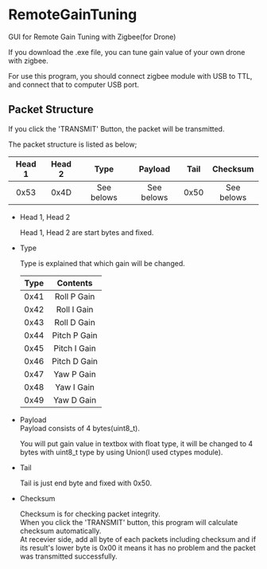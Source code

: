 # RemoteGainTuning
GUI for Remote Gain Tuning with Zigbee(for Drone)

If you download the .exe file, you can tune gain value of your own drone with zigbee.

For use this program, you should connect zigbee module with USB to TTL, and connect that to computer USB port.

## Packet Structure

If you click the 'TRANSMIT' Button, the packet will be transmitted.

The packet structure is listed as below;

| Head 1 | Head 2 | Type | Payload | Tail | Checksum |
|:------:|:------:|:----------:|:----------:|:----:|:----------:|
| 0x53 | 0x4D | See belows | See belows | 0x50 | See belows |

* Head 1, Head 2

  Head 1, Head 2 are start bytes and fixed. 

* Type

  Type is explained that which gain will be changed.
  
  | Type | Contents |
  |:----:|:------------:|
  | 0x41 | Roll P Gain |
  | 0x42 | Roll I Gain |
  | 0x43 | Roll D Gain |
  | 0x44 | Pitch P Gain |
  | 0x45 | Pitch I Gain |
  | 0x46 | Pitch D Gain |
  | 0x47 | Yaw P Gain |
  | 0x48 | Yaw I Gain |
  | 0x49 | Yaw D Gain |
  
  
* Payload<br>
  Payload consists of 4 bytes(uint8_t).
  
  You will put gain value in textbox with float type, it will be changed to 4 bytes with uint8_t type by using Union(I used ctypes module).
  
* Tail

  Tail is just end byte and fixed with 0x50.
  
* Checksum

    Checksum is for checking packet integrity.<br>
   When you click the 'TRANSMIT' button, this program will calculate checksum automatically.<br>
    At recevier side, add all byte of each packets including checksum and if its result's lower byte is 0x00 it means it has no problem and the packet was transmitted successfully.
